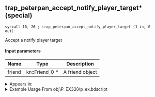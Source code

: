 ## trap_peterpan_accept_notify_player_target* (special)

`syscall 10, 26 ; trap_peterpan_accept_notify_player_target (1 in, 0 out)`

Accept a notify player target

#### Input parameters
| Name | Type | Description
|------|------|------------
| friend   | kn::Friend_0 *   | A friend object




<details>
	<summary>Appears in:</summary>
| filename | Entity (obj)
|----------|-------------
| obj\P_EX330\p_ex.bdscript       | ((P) Peter Pan)          

</details>

<details>
	<summary>Example Usage From obj\P_EX330\p_ex.bdscript</summary>
```plaintext
L6806:
 popToSp 0
 pushImm 0
 popToSpVal 28
 pushImm 0
 popToSpVal 32
 pushFromFSp 0
 syscall 10, 26 ; trap_peterpan_accept_notify_player_target (1 in, 0 out)
 ret
```
</details>

